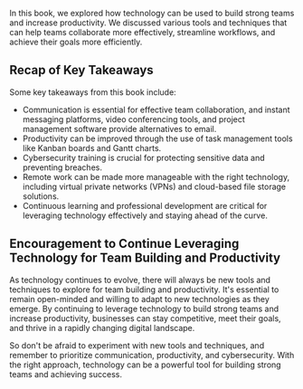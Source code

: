 
In this book, we explored how technology can be used to build strong teams and increase productivity. We discussed various tools and techniques that can help teams collaborate more effectively, streamline workflows, and achieve their goals more efficiently.

Recap of Key Takeaways
----------------------

Some key takeaways from this book include:

* Communication is essential for effective team collaboration, and instant messaging platforms, video conferencing tools, and project management software provide alternatives to email.
* Productivity can be improved through the use of task management tools like Kanban boards and Gantt charts.
* Cybersecurity training is crucial for protecting sensitive data and preventing breaches.
* Remote work can be made more manageable with the right technology, including virtual private networks (VPNs) and cloud-based file storage solutions.
* Continuous learning and professional development are critical for leveraging technology effectively and staying ahead of the curve.

Encouragement to Continue Leveraging Technology for Team Building and Productivity
----------------------------------------------------------------------------------

As technology continues to evolve, there will always be new tools and techniques to explore for team building and productivity. It's essential to remain open-minded and willing to adapt to new technologies as they emerge. By continuing to leverage technology to build strong teams and increase productivity, businesses can stay competitive, meet their goals, and thrive in a rapidly changing digital landscape.

So don't be afraid to experiment with new tools and techniques, and remember to prioritize communication, productivity, and cybersecurity. With the right approach, technology can be a powerful tool for building strong teams and achieving success.